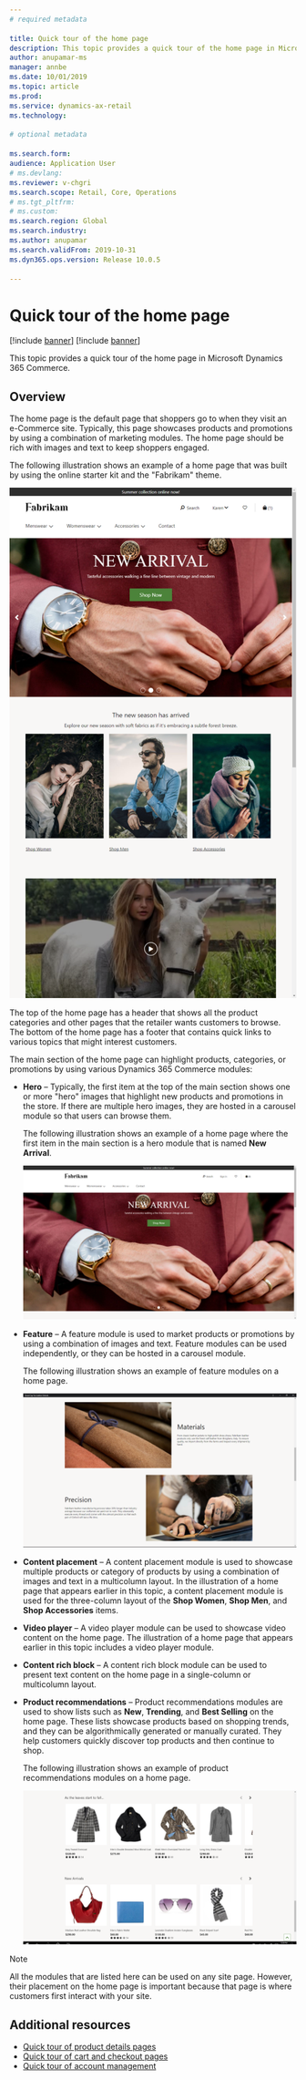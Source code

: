```yaml
---
# required metadata

title: Quick tour of the home page
description: This topic provides a quick tour of the home page in Microsoft Dynamics 365 Commerce.
author: anupamar-ms
manager: annbe
ms.date: 10/01/2019
ms.topic: article
ms.prod: 
ms.service: dynamics-ax-retail
ms.technology: 

# optional metadata

ms.search.form:  
audience: Application User
# ms.devlang: 
ms.reviewer: v-chgri
ms.search.scope: Retail, Core, Operations
# ms.tgt_pltfrm: 
# ms.custom: 
ms.search.region: Global
ms.search.industry: 
ms.author: anupamar
ms.search.validFrom: 2019-10-31
ms.dyn365.ops.version: Release 10.0.5

---
```


# Quick tour of the home page

[!include [banner](includes/preview-banner.md)]
[!include [banner](includes/banner.md)]

This topic provides a quick tour of the home page in Microsoft Dynamics 365 Commerce.

## Overview

The home page is the default page that shoppers go to when they visit an e-Commerce site. Typically, this page showcases products and promotions by using a combination of marketing modules. The home page should be rich with images and text to keep shoppers engaged.

The following illustration shows an example of a home page that was built by using the online starter kit and the "Fabrikam" theme.

![Example of a home page](./media/Homepage2.PNG)

The top of the home page has a header that shows all the product categories and other pages that the retailer wants customers to browse. The bottom of the home page has a footer that contains quick links to various topics that might interest customers.

The main section of the home page can highlight products, categories, or promotions by using various Dynamics 365 Commerce modules:

- **Hero** – Typically, the first item at the top of the main section shows one or more "hero" images that highlight new products and promotions in the store. If there are multiple hero images, they are hosted in a carousel module so that users can browse them.

    The following illustration shows an example of a home page where the first item in the main section is a hero module that is named **New Arrival**.

    ![Example of a hero module](./media/Hero.PNG)

- **Feature** – A feature module is used to market products or promotions by using a combination of images and text. Feature modules can be used independently, or they can be hosted in a carousel module.

    The following illustration shows an example of feature modules on a home page.

    ![Examples of feature modules](./media/Feature.PNG)

- **Content placement** – A content placement module is used to showcase multiple products or category of products by using a combination of images and text in a multicolumn layout. In the illustration of a home page that appears earlier in this topic, a content placement module is used for the three-column layout of the **Shop Women**, **Shop Men**, and **Shop Accessories** items.
- **Video player** – A video player module can be used to showcase video content on the home page. The illustration of a home page that appears earlier in this topic includes a video player module.
- **Content rich block** – A content rich block module can be used to present text content on the home page in a single-column or multicolumn layout.
- **Product recommendations** – Product recommendations modules are used to show lists such as **New**, **Trending**, and **Best Selling** on the home page. These lists showcase products based on shopping trends, and they can be algorithmically generated or manually curated. They help customers quickly discover top products and then continue to shop.

    The following illustration shows an example of product recommendations modules on a home page.

    ![Examples of product recommendations modules](./media/Recommendations.PNG)

> [!NOTE]
> All the modules that are listed here can be used on any site page. However, their placement on the home page is important because that page is where customers first interact with your site.

## Additional resources

- [Quick tour of product details pages](quick-tour-pdp.md)
- [Quick tour of cart and checkout pages](quick-tour-cart-checkout.md)
- [Quick tour of account management](quick-tour-account-management.md)
